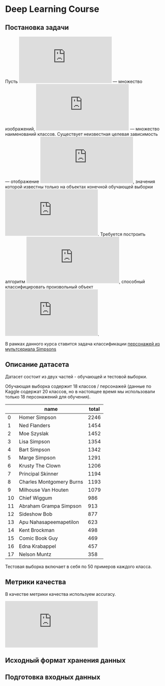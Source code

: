 # Deep Learning Course

## Постановка задачи

Пусть ![equation](https://latex.codecogs.com/gif.latex?X) — множество изображений, ![equation](https://latex.codecogs.com/gif.latex?Y) — множество наименований классов. 
Существует неизвестная целевая зависимость — отображение ![equation](https://latex.codecogs.com/gif.latex?y%5E*%20%3A%20X%20%5Crightarrow%20Y), значения которой известны только 
на объектах конечной обучающей выборки ![equation](https://latex.codecogs.com/gif.latex?X%5Em%20%3D%20%5C%7B%20%28x_1%2C%20y_1%29%2C%20...%2C%20%28x_m%2C%20y_m%29%20%5C%7D). 
Требуется построить алгоритм ![equation](https://latex.codecogs.com/gif.latex?a%20%3D%20X%20%5Crightarrow%20Y), способный классифицировать
произвольный объект ![equation](https://latex.codecogs.com/gif.latex?x%20%5Cin%20X).

В рамках данного курса ставится задача классификации [персонажей из мультсериала Simpsons](https://www.kaggle.com/alexattia/the-simpsons-characters-dataset)

## Описание датасета

Датасет состоит из двух частей - обучающей и тестовой выборки. 

Обучающая выборка содержит 18 классов / персонажей (данные по Kaggle содержат 20 классов, 
но в настоящее время мы использовали только 18 персонажений для обучения).

|    | name                     | total |
|----|--------------------------|-------|
| 0  | Homer Simpson            | 2246  |
| 1  | Ned Flanders             | 1454  |
| 2  | Moe Szyslak              | 1452  |
| 3  | Lisa Simpson             | 1354  |
| 4  | Bart Simpson             | 1342  |
| 5  | Marge Simpson            | 1291  |
| 6  | Krusty The Clown         | 1206  |
| 7  | Principal Skinner        | 1194  |
| 8  | Charles Montgomery Burns | 1193  |
| 9  | Milhouse Van Houten      | 1079  |
| 10 | Chief Wiggum             | 986   |
| 11 | Abraham Grampa Simpson   | 913   |
| 12 | Sideshow Bob             | 877   |
| 13 | Apu Nahasapeemapetilon   | 623   |
| 14 | Kent Brockman            | 498   |
| 15 | Comic Book Guy           | 469   |
| 16 | Edna Krabappel           | 457   |
| 17 | Nelson Muntz             | 358   |

Тестовая выборка включает в себя по 50 примеров каждого класса.

## Метрики качества

В качестве метрики качества используем accuracy.

![equation](https://latex.codecogs.com/gif.latex?%5Ctextrm%7BAccuracy%7D%20%3D%20%5Cfrac%7B%5Ctextrm%7BNumber%20of%20correct%20predictions%7D%7D%7B%5Ctextrm%7BTotal%20number%20of%20predictions%7D%7D)

## Исходный формат хранения данных

## Подготовка входных данных
